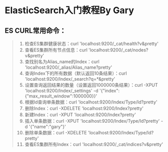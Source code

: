 # ElasticSearch入门教程By Gary

## ES CURL常用命令：
> 1. 检查ES集群健康状态：curl 'localhost:9200/_cat/health?v&pretty'
> 2. 查看ES集群所有节点信息：curl 'localhost:9200/_cat/nodes?v&pretty'
> 3. 查找别名为Alias_name的Index：curl 'localhost:9200/_alias/Alias_name?pretty'
> 4. 查询Index下的所有数据（默认返回10条结果）：curl 'localhost:9200/Index/_search?q=*&pretty'
> 5. 设置查询返回结果的数量（设置返回1000000条结果）：curl -XPUT 'localhost:9200/Index/_settings' -d '{"index":{"max_result_window":1000000}}'
> 6. 根据Id查询单条数据：curl 'localhost:9200/Index/Type/Id?pretty'
> 7. 删除Index：curl -XDELETE 'localhost:9200/Index?pretty'
> 8. 新建Index：curl -XPUT 'localhost:9200/Index?pretty'
> 9. 插入单条数据：curl -XPUT 'localhost:9200/Index/Type/Id?pretty' -d '{"name":"gary"}'
> 10. 删除单条数据：curl -XDELETE 'localhost:9200/Index/Type/Id?pretty'
> 11. 查看ES集群所有Index：curl 'localhost:9200/_cat/indices?v&pretty'
